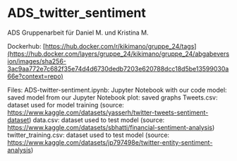 # ADS_twitter_sentiment
ADS Gruppenarbeit für Daniel M. und Kristina M. 

Dockerhub:
[https://hub.docker.com/r/kikimano/gruppe_24/tags](https://hub.docker.com/layers/gruppe_24/kikimano/gruppe_24/abgabeversion/images/sha256-3ac9aa772e7c682f35e74d4d6730dedb7203e620788dcc18d5be13599030a66e?context=repo)


Files:
ADS-twitter-sentiment.ipynb: Jupyter Notebook with our code
model: saved model from our Jupyter Notebook 
plot: saved graphs
Tweets.csv: dataset used for model training (source: https://www.kaggle.com/datasets/yasserh/twitter-tweets-sentiment-dataset)
data.csv: dataset used to test model (source: https://www.kaggle.com/datasets/sbhatti/financial-sentiment-analysis)
twitter_training.csv: dataset used to test model (source: https://www.kaggle.com/datasets/jp797498e/twitter-entity-sentiment-analysis)
